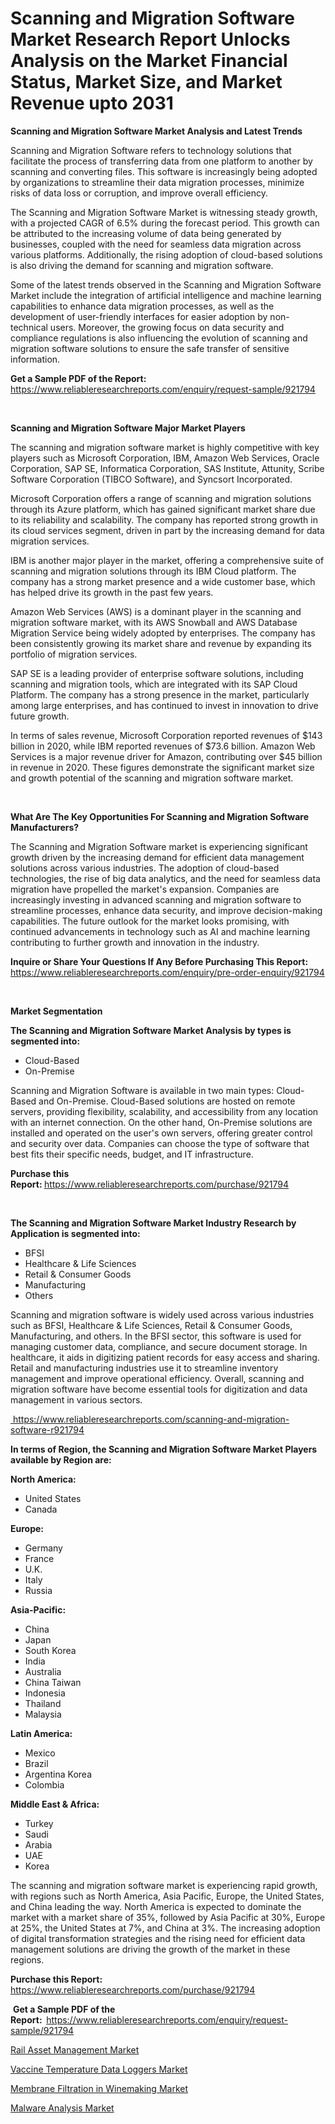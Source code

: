<p><h1>Scanning and Migration Software Market Research Report Unlocks Analysis on the Market Financial Status, Market Size, and Market Revenue upto 2031</h1></p><p><strong>Scanning and Migration Software Market Analysis and Latest Trends</strong></p>
<p><p>Scanning and Migration Software refers to technology solutions that facilitate the process of transferring data from one platform to another by scanning and converting files. This software is increasingly being adopted by organizations to streamline their data migration processes, minimize risks of data loss or corruption, and improve overall efficiency.</p><p>The Scanning and Migration Software Market is witnessing steady growth, with a projected CAGR of 6.5% during the forecast period. This growth can be attributed to the increasing volume of data being generated by businesses, coupled with the need for seamless data migration across various platforms. Additionally, the rising adoption of cloud-based solutions is also driving the demand for scanning and migration software.</p><p>Some of the latest trends observed in the Scanning and Migration Software Market include the integration of artificial intelligence and machine learning capabilities to enhance data migration processes, as well as the development of user-friendly interfaces for easier adoption by non-technical users. Moreover, the growing focus on data security and compliance regulations is also influencing the evolution of scanning and migration software solutions to ensure the safe transfer of sensitive information.</p></p>
<p><strong>Get a Sample PDF of the Report:&nbsp;</strong> <a href="https://www.reliableresearchreports.com/enquiry/request-sample/921794">https://www.reliableresearchreports.com/enquiry/request-sample/921794</a></p>
<p>&nbsp;</p>
<p><strong>Scanning and Migration Software Major Market Players</strong></p>
<p><p>The scanning and migration software market is highly competitive with key players such as Microsoft Corporation, IBM, Amazon Web Services, Oracle Corporation, SAP SE, Informatica Corporation, SAS Institute, Attunity, Scribe Software Corporation (TIBCO Software), and Syncsort Incorporated.</p><p>Microsoft Corporation offers a range of scanning and migration solutions through its Azure platform, which has gained significant market share due to its reliability and scalability. The company has reported strong growth in its cloud services segment, driven in part by the increasing demand for data migration services.</p><p>IBM is another major player in the market, offering a comprehensive suite of scanning and migration solutions through its IBM Cloud platform. The company has a strong market presence and a wide customer base, which has helped drive its growth in the past few years.</p><p>Amazon Web Services (AWS) is a dominant player in the scanning and migration software market, with its AWS Snowball and AWS Database Migration Service being widely adopted by enterprises. The company has been consistently growing its market share and revenue by expanding its portfolio of migration services.</p><p>SAP SE is a leading provider of enterprise software solutions, including scanning and migration tools, which are integrated with its SAP Cloud Platform. The company has a strong presence in the market, particularly among large enterprises, and has continued to invest in innovation to drive future growth.</p><p>In terms of sales revenue, Microsoft Corporation reported revenues of $143 billion in 2020, while IBM reported revenues of $73.6 billion. Amazon Web Services is a major revenue driver for Amazon, contributing over $45 billion in revenue in 2020. These figures demonstrate the significant market size and growth potential of the scanning and migration software market.</p></p>
<p>&nbsp;</p>
<p><strong>What Are The Key Opportunities For Scanning and Migration Software Manufacturers?</strong></p>
<p><p>The Scanning and Migration Software market is experiencing significant growth driven by the increasing demand for efficient data management solutions across various industries. The adoption of cloud-based technologies, the rise of big data analytics, and the need for seamless data migration have propelled the market's expansion. Companies are increasingly investing in advanced scanning and migration software to streamline processes, enhance data security, and improve decision-making capabilities. The future outlook for the market looks promising, with continued advancements in technology such as AI and machine learning contributing to further growth and innovation in the industry.</p></p>
<p><strong>Inquire or Share Your Questions If Any Before Purchasing This Report:</strong> <a href="https://www.reliableresearchreports.com/enquiry/pre-order-enquiry/921794">https://www.reliableresearchreports.com/enquiry/pre-order-enquiry/921794</a></p>
<p>&nbsp;</p>
<p><strong>Market Segmentation</strong></p>
<p><strong>The Scanning and Migration Software Market Analysis by types is segmented into:</strong></p>
<p><ul><li>Cloud-Based</li><li>On-Premise</li></ul></p>
<p><p>Scanning and Migration Software is available in two main types: Cloud-Based and On-Premise. Cloud-Based solutions are hosted on remote servers, providing flexibility, scalability, and accessibility from any location with an internet connection. On the other hand, On-Premise solutions are installed and operated on the user's own servers, offering greater control and security over data. Companies can choose the type of software that best fits their specific needs, budget, and IT infrastructure.</p></p>
<p><strong>Purchase this Report:&nbsp;</strong><a href="https://www.reliableresearchreports.com/purchase/921794">https://www.reliableresearchreports.com/purchase/921794</a></p>
<p>&nbsp;</p>
<p><strong>The Scanning and Migration Software Market Industry Research by Application is segmented into:</strong></p>
<p><ul><li>BFSI</li><li>Healthcare & Life Sciences</li><li>Retail & Consumer Goods</li><li>Manufacturing</li><li>Others</li></ul></p>
<p><p>Scanning and migration software is widely used across various industries such as BFSI, Healthcare & Life Sciences, Retail & Consumer Goods, Manufacturing, and others. In the BFSI sector, this software is used for managing customer data, compliance, and secure document storage. In healthcare, it aids in digitizing patient records for easy access and sharing. Retail and manufacturing industries use it to streamline inventory management and improve operational efficiency. Overall, scanning and migration software have become essential tools for digitization and data management in various sectors.</p></p>
<p><a href="https://www.reliableresearchreports.com/scanning-and-migration-software-r921794">&nbsp;https://www.reliableresearchreports.com/scanning-and-migration-software-r921794</a></p>
<p><strong>In terms of Region, the Scanning and Migration Software Market Players available by Region are:</strong></p>
<p>
    <p> <strong> North America: </strong>
        <ul>
            <li>United States</li>
            <li>Canada</li>
        </ul>
        </p> 
    <p> <strong> Europe: </strong>
        <ul>
            <li>Germany</li>
            <li>France</li>
            <li>U.K.</li>
            <li>Italy</li>
            <li>Russia</li>
        </ul>
        </p> 
    <p> <strong> Asia-Pacific: </strong>
        <ul>
            <li>China</li>
            <li>Japan</li>
            <li>South Korea</li>
            <li>India</li>
            <li>Australia</li>
            <li>China Taiwan</li>
            <li>Indonesia</li>
            <li>Thailand</li>
            <li>Malaysia</li>
        </ul>
        </p> 
    <p> <strong> Latin America: </strong>
        <ul>
            <li>Mexico</li>
            <li>Brazil</li>
            <li>Argentina Korea</li>
            <li>Colombia</li>
        </ul>
        </p> 
    <p> <strong> Middle East & Africa: </strong>
        <ul>
            <li>Turkey</li>
            <li>Saudi</li>
            <li>Arabia</li>
            <li>UAE</li>
            <li>Korea</li>
        </ul>
    </p>
    </p>
<p><p>The scanning and migration software market is experiencing rapid growth, with regions such as North America, Asia Pacific, Europe, the United States, and China leading the way. North America is expected to dominate the market with a market share of 35%, followed by Asia Pacific at 30%, Europe at 25%, the United States at 7%, and China at 3%. The increasing adoption of digital transformation strategies and the rising need for efficient data management solutions are driving the growth of the market in these regions.</p></p>
<p><strong>Purchase this Report: </strong><a href="https://www.reliableresearchreports.com/purchase/921794">https://www.reliableresearchreports.com/purchase/921794</a></p>
<p>&nbsp;<strong>Get a Sample PDF of the Report:&nbsp;&nbsp;</strong><a href="https://www.reliableresearchreports.com/enquiry/request-sample/921794">https://www.reliableresearchreports.com/enquiry/request-sample/921794</a></p>
<p><strong></strong></p>
<p><p><a href="https://github.com/dringals/Market-Research-Report-List-4/blob/main/rail-asset-management-market.md">Rail Asset Management Market</a></p><p><a href="https://www.linkedin.com/pulse/vaccine-temperature-data-loggers-market-size-trends-complete-yvlsc">Vaccine Temperature Data Loggers Market</a></p><p><a href="https://www.linkedin.com/pulse/membrane-filtration-winemaking-market-insights-cagr-trends-ydm8e">Membrane Filtration in Winemaking Market</a></p><p><a href="https://github.com/lbird53714/Market-Research-Report-List-4/blob/main/malware-analysis-market.md">Malware Analysis Market</a></p></p>